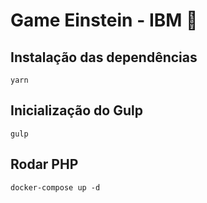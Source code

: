# Game Einstein - IBM 👾

## Instalação das dependências

```
yarn
```

## Inicialização do Gulp
``
gulp
``

## Rodar PHP

```
docker-compose up -d
```
